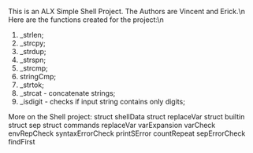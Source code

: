 This is an ALX Simple Shell Project. The Authors are Vincent and Erick.\n
Here are the functions created for the project:\n
1. _strlen;
2. _strcpy;
3. _strdup;
4. _strspn;
5. _strcmp;
6. stringCmp;
7. _strtok;
8. _strcat - concatenate strings;
9. _isdigit - checks if input string contains only digits;

More on the Shell project:
struct shellData
struct replaceVar
struct builtin
struct sep
struct commands
replaceVar
varExpansion
varCheck
envRepCheck
syntaxErrorCheck
printSError
countRepeat
sepErrorCheck
findFirst
